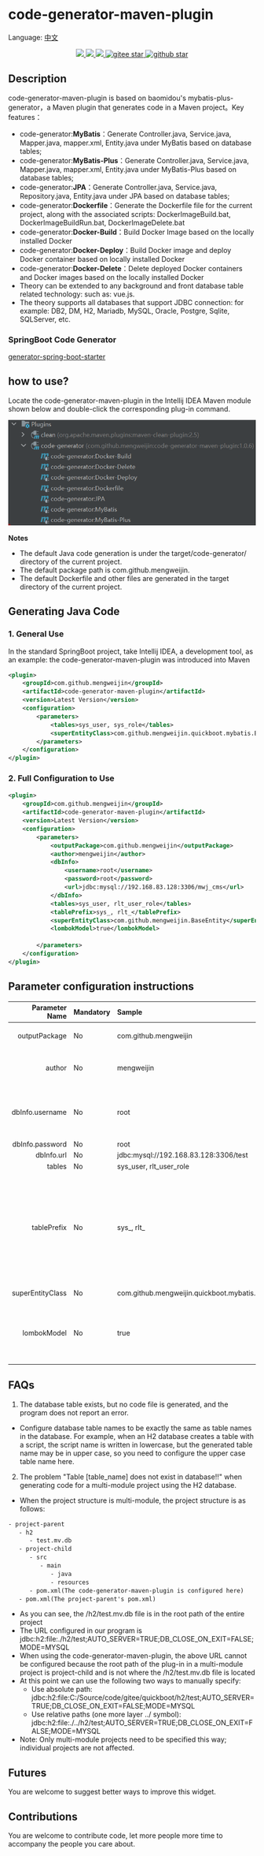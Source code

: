 # code-generator-maven-plugin

Language: [中文](README.zh.md)

<p align="center">	
	<a target="_blank" href="https://search.maven.org/search?q=g:%22com.github.mengweijin%22%20AND%20a:%22code-generator-maven-plugin%22">
		<img src="https://img.shields.io/maven-central/v/com.github.mengweijin/code-generator-maven-plugin" />
	</a>
	<a target="_blank" href="https://github.com/mengweijin/code-generator-maven-plugin/blob/master/LICENSE">
		<img src="https://img.shields.io/badge/license-Apache2.0-blue.svg" />
	</a>
	<a target="_blank" href="https://www.oracle.com/technetwork/java/javase/downloads/index.html">
		<img src="https://img.shields.io/badge/JDK-8+-green.svg" />
	</a>
	<a target="_blank" href="https://gitee.com/mengweijin/code-generator-maven-plugin/stargazers">
		<img src="https://gitee.com/mengweijin/code-generator-maven-plugin/badge/star.svg?theme=dark" alt='gitee star'/>
	</a>
	<a target="_blank" href='https://github.com/mengweijin/code-generator-maven-plugin'>
		<img src="https://img.shields.io/github/stars/mengweijin/code-generator-maven-plugin.svg?style=social" alt="github star"/>
	</a>
</p>

## Description
code-generator-maven-plugin is based on baomidou's mybatis-plus-generator，a Maven plugin that generates code in a Maven project。Key features：
- code-generator:**MyBatis**：Generate Controller.java, Service.java, Mapper.java, mapper.xml, Entity.java under MyBatis based on database tables;
- code-generator:**MyBatis-Plus**：Generate Controller.java, Service.java, Mapper.java, mapper.xml, Entity.java under MyBatis-Plus based on database tables;
- code-generator:**JPA**：Generate Controller.java, Service.java, Repository.java, Entity.java under JPA based on database tables;
- code-generator:**Dockerfile**：Generate the Dockerfile file for the current project, along with the associated scripts: DockerImageBuild.bat, DockerImageBuildRun.bat, DockerImageDelete.bat
- code-generator:**Docker-Build**：Build Docker Image based on the locally installed Docker
- code-generator:**Docker-Deploy**：Build Docker image and deploy Docker container based on locally installed Docker
- code-generator:**Docker-Delete**：Delete deployed Docker containers and Docker images based on the locally installed Docker
- Theory can be extended to any background and front database table related technology: such as: vue.js.
- The theory supports all databases that support JDBC connection: for example: DB2, DM, H2, Mariadb, MySQL, Oracle, Postgre, Sqlite, SQLServer, etc.

### SpringBoot Code Generator
[generator-spring-boot-starter](https://gitee.com/mengweijin/vitality)

## how to use?
Locate the code-generator-maven-plugin in the Intellij IDEA Maven module shown below and double-click the corresponding plug-in command.

![image](docs/image/code-generator-maven-plugin.png)

**Notes**
* The default Java code generation is under the target/code-generator/ directory of the current project.
* The default package path is com.github.mengweijin.
* The default Dockerfile and other files are generated in the target directory of the current project.

## Generating Java Code
### 1. General Use
In the standard SpringBoot project, take Intellij IDEA, a development tool, as an example: the code-generator-maven-plugin was introduced into Maven
~~~~xml
<plugin>
    <groupId>com.github.mengweijin</groupId>
    <artifactId>code-generator-maven-plugin</artifactId>
    <version>Latest Version</version>
    <configuration>
        <parameters>
            <tables>sys_user, sys_role</tables>
            <superEntityClass>com.github.mengweijin.quickboot.mybatis.BaseEntity</superEntityClass>
        </parameters>
    </configuration>
</plugin>
~~~~

### 2. Full Configuration to Use
~~~~xml
<plugin>
    <groupId>com.github.mengweijin</groupId>
    <artifactId>code-generator-maven-plugin</artifactId>
    <version>Latest Version</version>
    <configuration>
        <parameters>
            <outputPackage>com.github.mengweijin</outputPackage>
            <author>mengweijin</author>
            <dbInfo>
                <username>root</username>
                <password>root</password>
                <url>jdbc:mysql://192.168.83.128:3306/mwj_cms</url>
            </dbInfo>
            <tables>sys_user, rlt_user_role</tables>
            <tablePrefix>sys_, rlt_</tablePrefix>
            <superEntityClass>com.github.mengweijin.BaseEntity</superEntityClass>
            <lombokModel>true</lombokModel>

        </parameters>
    </configuration>
</plugin>
~~~~

## Parameter configuration instructions
|Parameter Name|Mandatory|Sample|Description|
|---:|:---|:---|:---|
|outputPackage|No|com.github.mengweijin|The package path to code generation. The default: com.github.mengweijin|
|author|No|mengweijin|Class annotation with the @Author value above. Default: take the user name of the current computer|
|dbInfo.username|No|root|The database connection information. If it is a standard SpringBoot project, can be omitted, automatically read application.yml/yaml/properties file.|
|dbInfo.password|No|root|Same as above|
|dbInfo.url|No|jdbc:mysql://192.168.83.128:3306/test|Same as above|
|tables|No|sys_user, rlt_user_role|Same as above|
|tablePrefix|No|sys_, rlt_|The prefix of the database table name corresponding to the code to be generated. Once configured, the generated Entity class will no longer have a table prefix. For example, User, UserRole. If not configured, the generated Entity class is prefixed with a table. For example, SysUser, RltUserRole. Multiple table name prefixes are separated by commas.|
|superEntityClass|No|com.github.mengweijin.quickboot.mybatis.BaseEntity|The generated Entity class inherits the parent class.|
|lombokModel|No|true|Whether the generated Entity is Lombok enabled. Unconfigured or true: Enable Lombok mode; Set to false: If Lombok is not enabled, the generated entity contains getter/setter/toString methods.|

## FAQs
1. The database table exists, but no code file is generated, and the program does not report an error.
  * Configure database table names to be exactly the same as table names in the database.
  For example, when an H2 database creates a table with a script, the script name is written in lowercase,
  but the generated table name may be in upper case, so you need to configure the upper case table name here.
2. The problem "Table \[table_name] does not exist in database!!" when generating code for a multi-module project using the H2 database. 
  * When the project structure is multi-module, the project structure is as follows:
   ````txt
   - project-parent
      - h2
         - test.mv.db
      - project-child
         - src
            - main
               - java
               - resources
         - pom.xml(The code-generator-maven-plugin is configured here)
      - pom.xml(The project-parent's pom.xml)
   ````
  * As you can see, the /h2/test.mv.db file is in the root path of the entire project
  * The URL configured in our program is jdbc:h2:file:./h2/test;AUTO_SERVER=TRUE;DB_CLOSE_ON_EXIT=FALSE;MODE=MYSQL
  * When using the code-generator-maven-plugin, the above URL cannot be configured because the root path of the plug-in in a multi-module project is project-child and is not where the /h2/test.mv.db file is located
  * At this point we can use the following two ways to manually specify:
    * Use absolute path: jdbc:h2:file:C:/Source/code/gitee/quickboot/h2/test;AUTO_SERVER=TRUE;DB_CLOSE_ON_EXIT=FALSE;MODE=MYSQL
    * Use relative paths (one more layer ../ symbol): jdbc:h2:file:./../h2/test;AUTO_SERVER=TRUE;DB_CLOSE_ON_EXIT=FALSE;MODE=MYSQL
  * Note: Only multi-module projects need to be specified this way; individual projects are not affected.

## Futures
You are welcome to suggest better ways to improve this widget.
## Contributions
You are welcome to contribute code, let more people more time to accompany the people you care about.
